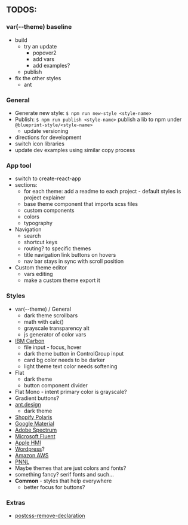 ## TODOS:

### var(--theme) baseline
- build
  - try an update
    - popover2
    - add vars
    - add examples?
  - publish
- fix the other styles
  - ant

### General
- Generate new style: `$ npm run new-style <style-name>`
- Publish: `$ npm run publish <style-name>` publish a lib to npm under `@blueprint-style/<style-name>`
  - update versioning
- directions for development
- switch icon libraries
- update dev examples using similar copy process

### App tool
- switch to create-react-app
- sections:
  - for each theme: add a readme to each project - default styles is project explainer
  - base theme component that imports scss files
  - custom components
  - colors
  - typography
- Navigation
  - search
  - shortcut keys
  - routing? to specific themes
  - title navigation link buttons on hovers
  - nav bar stays in sync with scroll position
- Custom theme editor
  - vars editing
  - make a custom theme export it


### Styles
- var(--theme) / General
  - dark theme scrollbars
  - math with calc()
  - grayscale transparency alt
  - js generator of color vars
- [IBM Carbon](https://www.carbondesignsystem.com/components/overview)
  - file input - focus, hover
  - dark theme button in ControlGroup input
  - card bg color needs to be darker
  - light theme text color needs softening
- Flat
  - dark theme
  - button component divider
- Flat Mono - intent primary color is grayscale?
- Gradient buttons?
- [ant.design](https://ant.design/components/overview/)
  - dark theme
- [Shopify Polaris](https://polaris.shopify.com/components/actions/button#navigation)
- [Google Material](https://material.io/components)
- [Adobe Spectrum](https://spectrum.adobe.com/)
- [Microsoft Fluent](https://developer.microsoft.com/en-us/fluentui#/controls/web)
- [Apple HMI](https://developer.apple.com/design/human-interface-guidelines/)
- [Wordpress](https://make.wordpress.org/design/)?
- [Amazon AWS](https://abduzeedo.com/amazon-web-services-design-system)
- [PNNL](https://forge.pnl.gov/standards/)
- Maybe themes that are just colors and fonts?
- something fancy? serif fonts and such...
- **Common** - styles that help everywhere
  - better focus for buttons?

### Extras
- [postcss-remove-declaration](https://www.npmjs.com/package/postcss-remove-declaration/v/1.0.0)
